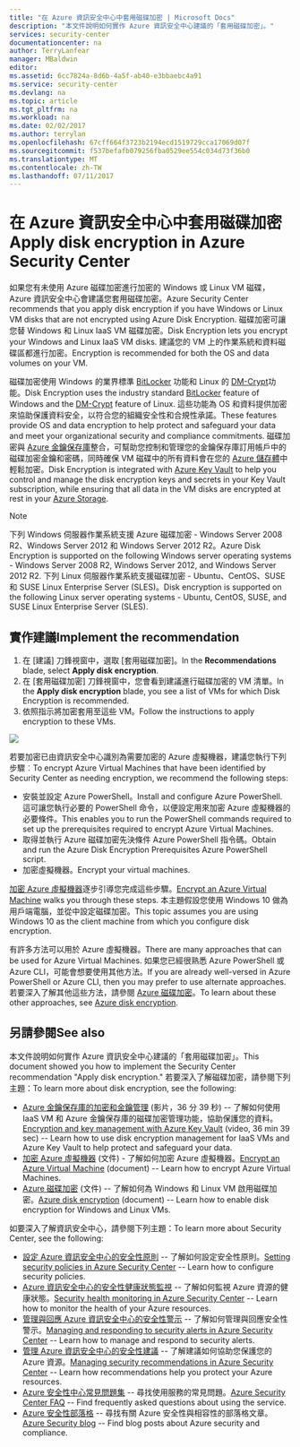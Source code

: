 ```yaml
---
title: "在 Azure 資訊安全中心中套用磁碟加密 | Microsoft Docs"
description: "本文件說明如何實作 Azure 資訊安全中心建議的「套用磁碟加密」。"
services: security-center
documentationcenter: na
author: TerryLanfear
manager: MBaldwin
editor: 
ms.assetid: 6cc7824a-8d6b-4a5f-ab40-e3bbaebc4a91
ms.service: security-center
ms.devlang: na
ms.topic: article
ms.tgt_pltfrm: na
ms.workload: na
ms.date: 02/02/2017
ms.author: terrylan
ms.openlocfilehash: 67cff664f3723b2194ecd1519729cca17069d07f
ms.sourcegitcommit: f537befafb079256fba0529ee554c034d73f36b0
ms.translationtype: MT
ms.contentlocale: zh-TW
ms.lasthandoff: 07/11/2017
---
```

# <a name="apply-disk-encryption-in-azure-security-center"></a><span data-ttu-id="1dc16-103">在 Azure 資訊安全中心中套用磁碟加密</span><span class="sxs-lookup"><span data-stu-id="1dc16-103">Apply disk encryption in Azure Security Center</span></span>
<span data-ttu-id="1dc16-104">如果您有未使用 Azure 磁碟加密進行加密的 Windows 或 Linux VM 磁碟，Azure 資訊安全中心會建議您套用磁碟加密。</span><span class="sxs-lookup"><span data-stu-id="1dc16-104">Azure Security Center recommends that you apply disk encryption if you have Windows or Linux VM disks that are not encrypted using Azure Disk Encryption.</span></span> <span data-ttu-id="1dc16-105">磁碟加密可讓您替 Windows 和 Linux IaaS VM 磁碟加密。</span><span class="sxs-lookup"><span data-stu-id="1dc16-105">Disk Encryption lets you encrypt your Windows and Linux IaaS VM disks.</span></span>  <span data-ttu-id="1dc16-106">建議您的 VM 上的作業系統和資料磁碟區都進行加密。</span><span class="sxs-lookup"><span data-stu-id="1dc16-106">Encryption is recommended for both the OS and data volumes on your VM.</span></span>

<span data-ttu-id="1dc16-107">磁碟加密使用 Windows 的業界標準 [BitLocker](https://technet.microsoft.com/library/cc732774.aspx) 功能和 Linux 的 [DM-Crypt](https://en.wikipedia.org/wiki/Dm-crypt)功能。</span><span class="sxs-lookup"><span data-stu-id="1dc16-107">Disk Encryption uses the industry standard [BitLocker](https://technet.microsoft.com/library/cc732774.aspx) feature of Windows and the [DM-Crypt](https://en.wikipedia.org/wiki/Dm-crypt) feature of Linux.</span></span> <span data-ttu-id="1dc16-108">這些功能為 OS 和資料提供加密來協助保護資料安全，以符合您的組織安全性和合規性承諾。</span><span class="sxs-lookup"><span data-stu-id="1dc16-108">These features provide OS and data encryption to help protect and safeguard your data and meet your organizational security and compliance commitments.</span></span> <span data-ttu-id="1dc16-109">磁碟加密與 [Azure 金鑰保存庫](https://azure.microsoft.com/documentation/services/key-vault/)整合，可幫助您控制和管理您的金鑰保存庫訂用帳戶中的磁碟加密金鑰和密碼，同時確保 VM 磁碟中的所有資料會在您的 [Azure 儲存體](https://azure.microsoft.com/documentation/services/storage/)中輕鬆加密。</span><span class="sxs-lookup"><span data-stu-id="1dc16-109">Disk Encryption is integrated with [Azure Key Vault](https://azure.microsoft.com/documentation/services/key-vault/) to help you control and manage the disk encryption keys and secrets in your Key Vault subscription, while ensuring that all data in the VM disks are encrypted at rest in your [Azure Storage](https://azure.microsoft.com/documentation/services/storage/).</span></span>

> [!NOTE]
> <span data-ttu-id="1dc16-110">下列 Windows 伺服器作業系統支援 Azure 磁碟加密 - Windows Server 2008 R2、Windows Server 2012 和 Windows Server 2012 R2。</span><span class="sxs-lookup"><span data-stu-id="1dc16-110">Azure Disk Encryption is supported on the following Windows server operating systems - Windows Server 2008 R2, Windows Server 2012, and Windows Server 2012 R2.</span></span> <span data-ttu-id="1dc16-111">下列 Linux 伺服器作業系統支援磁碟加密 - Ubuntu、CentOS、SUSE 和 SUSE Linux Enterprise Server (SLES)。</span><span class="sxs-lookup"><span data-stu-id="1dc16-111">Disk encryption is supported on the following Linux server operating systems - Ubuntu, CentOS, SUSE, and SUSE Linux Enterprise Server (SLES).</span></span>
>
>

## <a name="implement-the-recommendation"></a><span data-ttu-id="1dc16-112">實作建議</span><span class="sxs-lookup"><span data-stu-id="1dc16-112">Implement the recommendation</span></span>
1. <span data-ttu-id="1dc16-113">在 [建議] 刀鋒視窗中，選取 [套用磁碟加密]。</span><span class="sxs-lookup"><span data-stu-id="1dc16-113">In the **Recommendations** blade, select **Apply disk encryption**.</span></span>
2. <span data-ttu-id="1dc16-114">在 [套用磁碟加密]  刀鋒視窗中，您會看到建議進行磁碟加密的 VM 清單。</span><span class="sxs-lookup"><span data-stu-id="1dc16-114">In the **Apply disk encryption** blade, you see a list of VMs for which Disk Encryption is recommended.</span></span>
3. <span data-ttu-id="1dc16-115">依照指示將加密套用至這些 VM。</span><span class="sxs-lookup"><span data-stu-id="1dc16-115">Follow the instructions to apply encryption to these VMs.</span></span>

![][1]

<span data-ttu-id="1dc16-116">若要加密已由資訊安全中心識別為需要加密的 Azure 虛擬機器，建議您執行下列步驟︰</span><span class="sxs-lookup"><span data-stu-id="1dc16-116">To encrypt Azure Virtual Machines that have been identified by Security Center as needing encryption, we recommend the following steps:</span></span>

* <span data-ttu-id="1dc16-117">安裝並設定 Azure PowerShell。</span><span class="sxs-lookup"><span data-stu-id="1dc16-117">Install and configure Azure PowerShell.</span></span> <span data-ttu-id="1dc16-118">這可讓您執行必要的 PowerShell 命令，以便設定用來加密 Azure 虛擬機器的必要條件。</span><span class="sxs-lookup"><span data-stu-id="1dc16-118">This enables you to run the PowerShell commands required to set up the prerequisites required to encrypt Azure Virtual Machines.</span></span>
* <span data-ttu-id="1dc16-119">取得並執行 Azure 磁碟加密先決條件 Azure PowerShell 指令碼。</span><span class="sxs-lookup"><span data-stu-id="1dc16-119">Obtain and run the Azure Disk Encryption Prerequisites Azure PowerShell script.</span></span>
* <span data-ttu-id="1dc16-120">加密虛擬機器。</span><span class="sxs-lookup"><span data-stu-id="1dc16-120">Encrypt your virtual machines.</span></span>

<span data-ttu-id="1dc16-121">[加密 Azure 虛擬機器](security-center-disk-encryption.md)逐步引導您完成這些步驟。</span><span class="sxs-lookup"><span data-stu-id="1dc16-121">[Encrypt an Azure Virtual Machine](security-center-disk-encryption.md) walks you through these steps.</span></span>  <span data-ttu-id="1dc16-122">本主題假設您使用 Windows 10 做為用戶端電腦，並從中設定磁碟加密。</span><span class="sxs-lookup"><span data-stu-id="1dc16-122">This topic assumes you are using Windows 10 as the client machine from which you configure disk encryption.</span></span>

<span data-ttu-id="1dc16-123">有許多方法可以用於 Azure 虛擬機器。</span><span class="sxs-lookup"><span data-stu-id="1dc16-123">There are many approaches that can be used for Azure Virtual Machines.</span></span> <span data-ttu-id="1dc16-124">如果您已經很熟悉 Azure PowerShell 或 Azure CLI，可能會想要使用其他方法。</span><span class="sxs-lookup"><span data-stu-id="1dc16-124">If you are already well-versed in Azure PowerShell or Azure CLI, then you may prefer to use alternate approaches.</span></span> <span data-ttu-id="1dc16-125">若要深入了解其他這些方法，請參閱 [Azure 磁碟加密](../security/azure-security-disk-encryption.md)。</span><span class="sxs-lookup"><span data-stu-id="1dc16-125">To learn about these other approaches, see [Azure disk encryption](../security/azure-security-disk-encryption.md).</span></span>

## <a name="see-also"></a><span data-ttu-id="1dc16-126">另請參閱</span><span class="sxs-lookup"><span data-stu-id="1dc16-126">See also</span></span>
<span data-ttu-id="1dc16-127">本文件說明如何實作 Azure 資訊安全中心建議的「套用磁碟加密」。</span><span class="sxs-lookup"><span data-stu-id="1dc16-127">This document showed you how to implement the Security Center recommendation "Apply disk encryption."</span></span> <span data-ttu-id="1dc16-128">若要深入了解磁碟加密，請參閱下列主題：</span><span class="sxs-lookup"><span data-stu-id="1dc16-128">To learn more about disk encryption, see the following:</span></span>

* <span data-ttu-id="1dc16-129">[Azure 金鑰保存庫的加密和金鑰管理](https://azure.microsoft.com/documentation/videos/azurecon-2015-encryption-and-key-management-with-azure-key-vault/) (影片，36 分 39 秒) -- 了解如何使用 IaaS VM 和 Azure 金鑰保存庫的磁碟加密管理功能，協助保護您的資料。</span><span class="sxs-lookup"><span data-stu-id="1dc16-129">[Encryption and key management with Azure Key Vault](https://azure.microsoft.com/documentation/videos/azurecon-2015-encryption-and-key-management-with-azure-key-vault/) (video, 36 min 39 sec) -- Learn how to use disk encryption management for IaaS VMs and Azure Key Vault to help protect and safeguard your data.</span></span>
* <span data-ttu-id="1dc16-130">[加密 Azure 虛擬機器](security-center-disk-encryption.md) (文件) - 了解如何加密 Azure 虛擬機器。</span><span class="sxs-lookup"><span data-stu-id="1dc16-130">[Encrypt an Azure Virtual Machine](security-center-disk-encryption.md) (document) -- Learn how to encrypt Azure Virtual Machines.</span></span>
* <span data-ttu-id="1dc16-131">[Azure 磁碟加密](../security/azure-security-disk-encryption.md) (文件) -- 了解如何為 Windows 和 Linux VM 啟用磁碟加密。</span><span class="sxs-lookup"><span data-stu-id="1dc16-131">[Azure disk encryption](../security/azure-security-disk-encryption.md) (document) -- Learn how to enable disk encryption for Windows and Linux VMs.</span></span>

<span data-ttu-id="1dc16-132">如要深入了解資訊安全中心，請參閱下列主題：</span><span class="sxs-lookup"><span data-stu-id="1dc16-132">To learn more about Security Center, see the following:</span></span>

* <span data-ttu-id="1dc16-133">[設定 Azure 資訊安全中心的安全性原則](security-center-policies.md) -- 了解如何設定安全性原則。</span><span class="sxs-lookup"><span data-stu-id="1dc16-133">[Setting security policies in Azure Security Center](security-center-policies.md) -- Learn how to configure security policies.</span></span>
* <span data-ttu-id="1dc16-134">[Azure 資訊安全中心的安全性健康狀態監視](security-center-monitoring.md) -- 了解如何監視 Azure 資源的健康狀態。</span><span class="sxs-lookup"><span data-stu-id="1dc16-134">[Security health monitoring in Azure Security Center](security-center-monitoring.md) -- Learn how to monitor the health of your Azure resources.</span></span>
* <span data-ttu-id="1dc16-135">[管理與回應 Azure 資訊安全中心的安全性警示](security-center-managing-and-responding-alerts.md) -- 了解如何管理與回應安全性警示。</span><span class="sxs-lookup"><span data-stu-id="1dc16-135">[Managing and responding to security alerts in Azure Security Center](security-center-managing-and-responding-alerts.md) -- Learn how to manage and respond to security alerts.</span></span>
* <span data-ttu-id="1dc16-136">[管理 Azure 資訊安全中心的安全性建議](security-center-recommendations.md) -- 了解建議如何協助您保護您的 Azure 資源。</span><span class="sxs-lookup"><span data-stu-id="1dc16-136">[Managing security recommendations in Azure Security Center](security-center-recommendations.md) -- Learn how recommendations help you protect your Azure resources.</span></span>
* <span data-ttu-id="1dc16-137">[Azure 安全性中心常見問題集](security-center-faq.md) -- 尋找使用服務的常見問題。</span><span class="sxs-lookup"><span data-stu-id="1dc16-137">[Azure Security Center FAQ](security-center-faq.md) -- Find frequently asked questions about using the service.</span></span>
* <span data-ttu-id="1dc16-138">[Azure 安全性部落格](http://blogs.msdn.com/b/azuresecurity/) -- 尋找有關 Azure 安全性與相容性的部落格文章。</span><span class="sxs-lookup"><span data-stu-id="1dc16-138">[Azure Security blog](http://blogs.msdn.com/b/azuresecurity/) -- Find blog posts about Azure security and compliance.</span></span>

<!--Image references-->
[1]: ./media/security-center-apply-disk-encryption/apply-disk-encryption.png
